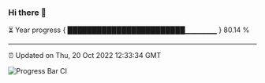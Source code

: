 ### Hi there 👋

⏳ Year progress { ████████████████████████▁▁▁▁▁▁ } 80.14 %

---

⏰ Updated on Thu, 20 Oct 2022 12:33:34 GMT

![Progress Bar CI](https://github.com/liununu/liununu/workflows/Progress%20Bar%20CI/badge.svg)

